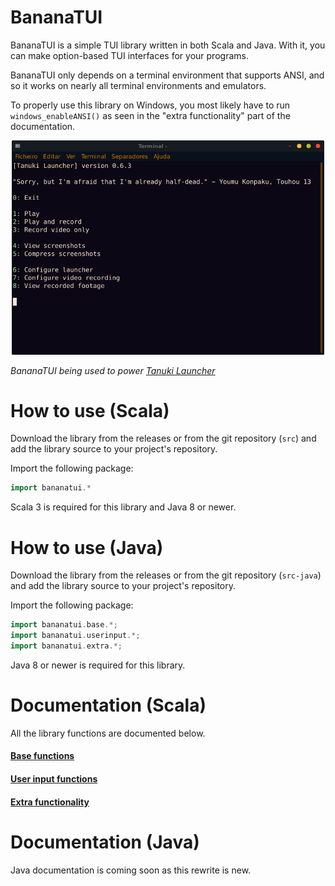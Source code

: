 # BananaTUI

BananaTUI is a simple TUI library written in both Scala and Java. With it, you can make option-based TUI interfaces for your programs.

BananaTUI only depends on a terminal environment that supports ANSI, and so it works on nearly all terminal environments and emulators.

To properly use this library on Windows, you most likely have to run `windows_enableANSI()` as seen in the "extra functionality" part of the documentation.

<p align="center">
<img src="image/2.png" width="500"/>
</p>

*BananaTUI being used to power [Tanuki Launcher](https://github.com/spacebanana420/tanuki)*

# How to use (Scala)

Download the library from the releases or from the git repository (`src`) and add the library source to your project's repository.

Import the following package:
```scala
import bananatui.*
```

Scala 3 is required for this library and Java 8 or newer.

# How to use (Java)

Download the library from the releases or from the git repository (`src-java`) and add the library source to your project's repository.

Import the following package:
```scala
import bananatui.base.*;
import bananatui.userinput.*;
import bananatui.extra.*;
```

Java 8 or newer is required for this library.

# Documentation (Scala)

All the library functions are documented below.

#### [Base functions](doc/base.md)
#### [User input functions](doc/userinput.md)
#### [Extra functionality](doc/extra.md)

# Documentation (Java)

Java documentation is coming soon as this rewrite is new.
